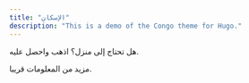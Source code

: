 ```yaml
---
title: "الإسكان"
description: "This is a demo of the Congo theme for Hugo."
---
```


هل تحتاج إلى منزل؟ اذهب واحصل عليه.

مزيد من المعلومات قريبا.